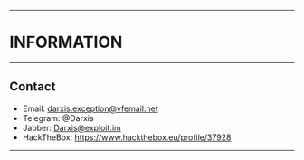 ------------------
# INFORMATION #
------------------

##  Contact 
 * Email: darxis.exception@vfemail.net
 * Telegram: @Darxis
 * Jabber: Darxis@exploit.im
 * HackTheBox: https://www.hackthebox.eu/profile/37928
------------------

